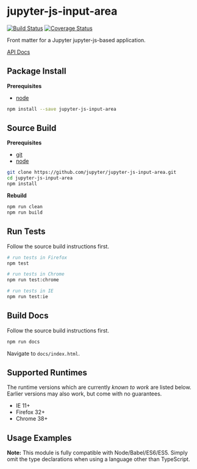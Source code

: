 jupyter-js-input-area
=======================

[![Build Status](https://travis-ci.org/jupyter/jupyter-js-input-area.svg)](https://travis-ci.org/jupyter/jupyter-js-input-area?branch=master)
[![Coverage Status](https://coveralls.io/repos/jupyter/jupyter-js-input-area/badge.svg?branch=master&service=github)](https://coveralls.io/github/jupyter/jupyter-js-input-area?branch=master)

Front matter for a Jupyter jupyter-js-based application.

[API Docs](http://jupyter.github.io/jupyter-js-input-area/api/)


Package Install
---------------

**Prerequisites**
- [node](http://nodejs.org/)

```bash
npm install --save jupyter-js-input-area
```


Source Build
------------

**Prerequisites**
- [git](http://git-scm.com/)
- [node](http://nodejs.org/)

```bash
git clone https://github.com/jupyter/jupyter-js-input-area.git
cd jupyter-js-input-area
npm install
```

**Rebuild**
```bash
npm run clean
npm run build
```


Run Tests
---------

Follow the source build instructions first.

```bash
# run tests in Firefox
npm test

# run tests in Chrome
npm run test:chrome

# run tests in IE
npm run test:ie
```


Build Docs
----------

Follow the source build instructions first.

```bash
npm run docs
```

Navigate to `docs/index.html`.


Supported Runtimes
------------------

The runtime versions which are currently *known to work* are listed below.
Earlier versions may also work, but come with no guarantees.

- IE 11+
- Firefox 32+
- Chrome 38+


Usage Examples
--------------

**Note:** This module is fully compatible with Node/Babel/ES6/ES5. Simply
omit the type declarations when using a language other than TypeScript.

